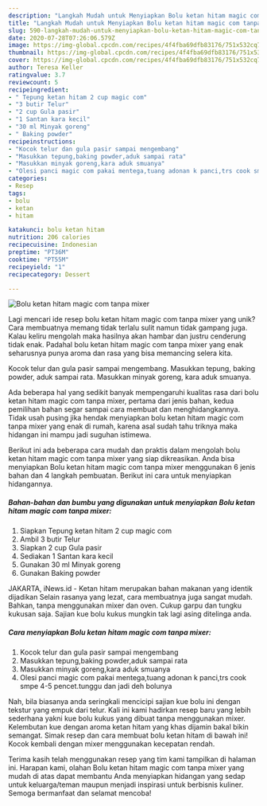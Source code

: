 ```yaml
---
description: "Langkah Mudah untuk Menyiapkan Bolu ketan hitam magic com tanpa mixer yang Enak"
title: "Langkah Mudah untuk Menyiapkan Bolu ketan hitam magic com tanpa mixer yang Enak"
slug: 590-langkah-mudah-untuk-menyiapkan-bolu-ketan-hitam-magic-com-tanpa-mixer-yang-enak
date: 2020-07-28T07:26:06.579Z
image: https://img-global.cpcdn.com/recipes/4f4fba69dfb83176/751x532cq70/bolu-ketan-hitam-magic-com-tanpa-mixer-foto-resep-utama.jpg
thumbnail: https://img-global.cpcdn.com/recipes/4f4fba69dfb83176/751x532cq70/bolu-ketan-hitam-magic-com-tanpa-mixer-foto-resep-utama.jpg
cover: https://img-global.cpcdn.com/recipes/4f4fba69dfb83176/751x532cq70/bolu-ketan-hitam-magic-com-tanpa-mixer-foto-resep-utama.jpg
author: Teresa Keller
ratingvalue: 3.7
reviewcount: 5
recipeingredient:
- " Tepung ketan hitam 2 cup magic com"
- "3 butir Telur"
- "2 cup Gula pasir"
- "1 Santan kara kecil"
- "30 ml Minyak goreng"
- " Baking powder"
recipeinstructions:
- "Kocok telur dan gula pasir sampai mengembang"
- "Masukkan tepung,baking powder,aduk sampai rata"
- "Masukkan minyak goreng,kara aduk smuanya"
- "Olesi panci magic com pakai mentega,tuang adonan k panci,trs cook smpe 4-5 pencet.tunggu dan jadi deh bolunya"
categories:
- Resep
tags:
- bolu
- ketan
- hitam

katakunci: bolu ketan hitam 
nutrition: 206 calories
recipecuisine: Indonesian
preptime: "PT36M"
cooktime: "PT55M"
recipeyield: "1"
recipecategory: Dessert

---
```



![Bolu ketan hitam magic com tanpa mixer](https://img-global.cpcdn.com/recipes/4f4fba69dfb83176/751x532cq70/bolu-ketan-hitam-magic-com-tanpa-mixer-foto-resep-utama.jpg)

Lagi mencari ide resep bolu ketan hitam magic com tanpa mixer yang unik? Cara membuatnya memang tidak terlalu sulit namun tidak gampang juga. Kalau keliru mengolah maka hasilnya akan hambar dan justru cenderung tidak enak. Padahal bolu ketan hitam magic com tanpa mixer yang enak seharusnya punya aroma dan rasa yang bisa memancing selera kita.

Kocok telur dan gula pasir sampai mengembang. Masukkan tepung, baking powder, aduk sampai rata. Masukkan minyak goreng, kara aduk smuanya.

Ada beberapa hal yang sedikit banyak mempengaruhi kualitas rasa dari bolu ketan hitam magic com tanpa mixer, pertama dari jenis bahan, kedua pemilihan bahan segar sampai cara membuat dan menghidangkannya. Tidak usah pusing jika hendak menyiapkan bolu ketan hitam magic com tanpa mixer yang enak di rumah, karena asal sudah tahu triknya maka hidangan ini mampu jadi suguhan istimewa.


Berikut ini ada beberapa cara mudah dan praktis dalam mengolah bolu ketan hitam magic com tanpa mixer yang siap dikreasikan. Anda bisa menyiapkan Bolu ketan hitam magic com tanpa mixer menggunakan 6 jenis bahan dan 4 langkah pembuatan. Berikut ini cara untuk menyiapkan hidangannya.

<!--inarticleads1-->

##### Bahan-bahan dan bumbu yang digunakan untuk menyiapkan Bolu ketan hitam magic com tanpa mixer:

1. Siapkan  Tepung ketan hitam 2 cup magic com
1. Ambil 3 butir Telur
1. Siapkan 2 cup Gula pasir
1. Sediakan 1 Santan kara kecil
1. Gunakan 30 ml Minyak goreng
1. Gunakan  Baking powder


JAKARTA, iNews.id - Ketan hitam merupakan bahan makanan yang identik dijadikan Selain rasanya yang lezat, cara membuatnya juga sangat mudah. Bahkan, tanpa menggunakan mixer dan oven. Cukup garpu dan tungku kukusan saja. Sajian kue bolu kukus mungkin tak lagi asing ditelinga anda. 

<!--inarticleads2-->

##### Cara menyiapkan Bolu ketan hitam magic com tanpa mixer:

1. Kocok telur dan gula pasir sampai mengembang
1. Masukkan tepung,baking powder,aduk sampai rata
1. Masukkan minyak goreng,kara aduk smuanya
1. Olesi panci magic com pakai mentega,tuang adonan k panci,trs cook smpe 4-5 pencet.tunggu dan jadi deh bolunya


Nah, bila biasanya anda seringkali mencicipi sajian kue bolu ini dengan tekstur yang empuk dari telur. Kali ini kami hadirkan resep baru yang lebih sederhana yakni kue bolu kukus yang dibuat tanpa menggunakan mixer. Kelembutan kue dengan aroma ketan hitam yang khas dijamin bakal bikin semangat. Simak resep dan cara membuat bolu ketan hitam di bawah ini! Kocok kembali dengan mixer menggunakan kecepatan rendah. 

Terima kasih telah menggunakan resep yang tim kami tampilkan di halaman ini. Harapan kami, olahan Bolu ketan hitam magic com tanpa mixer yang mudah di atas dapat membantu Anda menyiapkan hidangan yang sedap untuk keluarga/teman maupun menjadi inspirasi untuk berbisnis kuliner. Semoga bermanfaat dan selamat mencoba!
